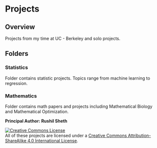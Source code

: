 # Projects

## Overview

Projects from my time at UC - Berkeley and solo projects. 

## Folders

### Statistics

Folder contains statistic projects. Topics range from machine learning to regression.

### Mathematics

Folder contains math papers and projects including Mathematical Biology and Mathematical Optimization.

**Principal Author: Rushil Sheth**

<a rel="license" href="http://creativecommons.org/licenses/by-sa/4.0/"><img alt="Creative Commons License" style="border-width:0" src="https://i.creativecommons.org/l/by-sa/4.0/88x31.png" /></a><br />All of these projects are licensed under a <a rel="license" href="http://creativecommons.org/licenses/by-sa/4.0/">Creative Commons Attribution-ShareAlike 4.0 International License</a>.

